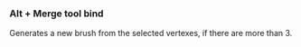 ### Alt + Merge tool bind
Generates a new brush from the selected vertexes, if there are more than 3.
